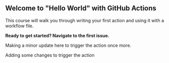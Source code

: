 ## Welcome to "Hello World" with GitHub Actions

This course will walk you through writing your first action and using it with a workflow file.

**Ready to get started? Navigate to the first issue.**

Making a minor update here to trigger the action once more.

Adding some changes to trigger the action
